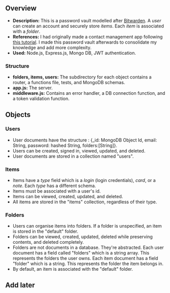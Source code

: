 ## Overview
- **Description:** This is a password vault modelled after [Bitwarden](https://bitwarden.com/). A _user_ can create an account and securely store _items_. Each _item_ is associated with a _folder_.
- **References:** I had originally made a contact management app following [this tutorial](https://www.youtube.com/watch?v=H9M02of22z4). I made this password vault afterwards to consolidate my knowledge and add more complexity.
- **Used:** Node.js, Express.js, Mongo DB, JWT authentication. 

### Structure
- **folders, items, users:** The subdirectory for each object contains a router, a functions file, tests, and MongoDB schemas.
- **app.js:** The server.
- **middleware.js:** Contains an error handler, a DB connection function, and a token validation function.

## Objects
### Users
- User documents have the structure : {_id: MongoDB Object Id, email: String, password: hashed String, folders:[String]}.
- Users can be created, signed in, viewed, updated, and deleted.
- User documents are stored in a collection named "users".

### Items
- Items have a _type_ field which is a _login_ (login credentials), _card_, or a _note_. Each _type_ has a different schema.
- Items must be associated with a user's id.
- Items can be viewed, created, updated, and deleted.
- All items are stored in the "items" collection, regardless of their type.

### Folders
- Users can organise items into folders. If a folder is unspecified, an item is stored in the "default" folder.
- Folders can be viewed, created, updated, deleted while preserving contents, and deleted completely. 
- Folders are not documents in a database. They're abstracted. Each user document has a field called "folders" which is a string array. This represents the folders the user owns. Each item document has a field "folder" which is a string. This represents the folder the item belongs in.
- By default, an item is associated with the "default" folder.

## Add later

